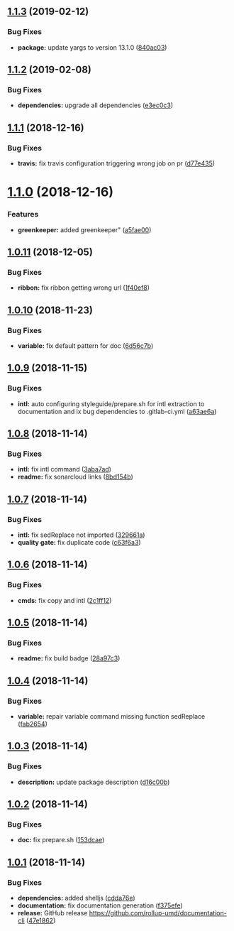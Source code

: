## [1.1.3](https://github.com/rollup-umd/documentation-cli/compare/v1.1.2...v1.1.3) (2019-02-12)


### Bug Fixes

* **package:** update yargs to version 13.1.0 ([840ac03](https://github.com/rollup-umd/documentation-cli/commit/840ac03))

## [1.1.2](https://github.com/rollup-umd/documentation-cli/compare/v1.1.1...v1.1.2) (2019-02-08)


### Bug Fixes

* **dependencies:** upgrade all dependencies ([e3ec0c3](https://github.com/rollup-umd/documentation-cli/commit/e3ec0c3))

## [1.1.1](https://github.com/rollup-umd/documentation-cli/compare/v1.1.0...v1.1.1) (2018-12-16)


### Bug Fixes

* **travis:** fix travis configuration triggering wrong job on pr ([d77e435](https://github.com/rollup-umd/documentation-cli/commit/d77e435))

# [1.1.0](https://github.com/rollup-umd/documentation-cli/compare/v1.0.11...v1.1.0) (2018-12-16)


### Features

* **greenkeeper:** added greenkeeper" ([a5fae00](https://github.com/rollup-umd/documentation-cli/commit/a5fae00))

## [1.0.11](https://github.com/rollup-umd/documentation-cli/compare/v1.0.10...v1.0.11) (2018-12-05)


### Bug Fixes

* **ribbon:** fix ribbon getting wrong url ([1f40ef8](https://github.com/rollup-umd/documentation-cli/commit/1f40ef8))

## [1.0.10](https://github.com/rollup-umd/documentation-cli/compare/v1.0.9...v1.0.10) (2018-11-23)


### Bug Fixes

* **variable:** fix default pattern for doc ([6d56c7b](https://github.com/rollup-umd/documentation-cli/commit/6d56c7b))

## [1.0.9](https://github.com/rollup-umd/documentation-cli/compare/v1.0.8...v1.0.9) (2018-11-15)


### Bug Fixes

* **intl:** auto configuring styleguide/prepare.sh for intl extraction to documentation and ix bug dependencies to .gitlab-ci.yml ([a63ae6a](https://github.com/rollup-umd/documentation-cli/commit/a63ae6a))

## [1.0.8](https://github.com/rollup-umd/documentation-cli/compare/v1.0.7...v1.0.8) (2018-11-14)


### Bug Fixes

* **intl:** fix intl command ([3aba7ad](https://github.com/rollup-umd/documentation-cli/commit/3aba7ad))
* **readme:** fix sonarcloud links ([8bd154b](https://github.com/rollup-umd/documentation-cli/commit/8bd154b))

## [1.0.7](https://github.com/rollup-umd/documentation-cli/compare/v1.0.6...v1.0.7) (2018-11-14)


### Bug Fixes

* **intl:** fix sedReplace not imported ([329661a](https://github.com/rollup-umd/documentation-cli/commit/329661a))
* **quality gate:** fix duplicate code ([c63f6a3](https://github.com/rollup-umd/documentation-cli/commit/c63f6a3))

## [1.0.6](https://github.com/rollup-umd/documentation-cli/compare/v1.0.5...v1.0.6) (2018-11-14)


### Bug Fixes

* **cmds:** fix copy and intl ([2c1ff12](https://github.com/rollup-umd/documentation-cli/commit/2c1ff12))

## [1.0.5](https://github.com/rollup-umd/documentation-cli/compare/v1.0.4...v1.0.5) (2018-11-14)


### Bug Fixes

* **readme:** fix build badge ([28a97c3](https://github.com/rollup-umd/documentation-cli/commit/28a97c3))

## [1.0.4](https://github.com/rollup-umd/documentation-cli/compare/v1.0.3...v1.0.4) (2018-11-14)


### Bug Fixes

* **variable:** repair variable command missing function sedReplace ([fab2654](https://github.com/rollup-umd/documentation-cli/commit/fab2654))

## [1.0.3](https://github.com/rollup-umd/documentation-cli/compare/v1.0.2...v1.0.3) (2018-11-14)


### Bug Fixes

* **description:** update package description ([d16c00b](https://github.com/rollup-umd/documentation-cli/commit/d16c00b))

## [1.0.2](https://github.com/rollup-umd/documentation-cli/compare/v1.0.1...v1.0.2) (2018-11-14)


### Bug Fixes

* **doc:** fix prepare.sh ([153dcae](https://github.com/rollup-umd/documentation-cli/commit/153dcae))

## [1.0.1](https://github.com/rollup-umd/documentation-cli/compare/v1.0.0...v1.0.1) (2018-11-14)


### Bug Fixes

* **dependencies:** added shelljs ([cdda76e](https://github.com/rollup-umd/documentation-cli/commit/cdda76e))
* **documentation:** fix documentation generation ([f375efe](https://github.com/rollup-umd/documentation-cli/commit/f375efe))
* **release:** GitHub release https://github.com/rollup-umd/documentation-cli ([47e1862](https://github.com/rollup-umd/documentation-cli/commit/47e1862))
